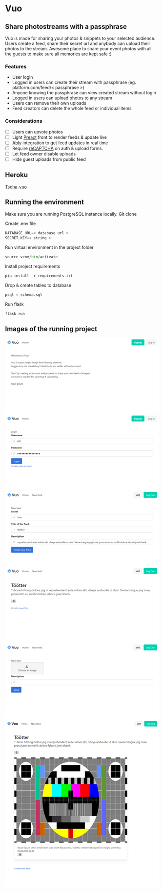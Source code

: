 # Vuo
## Share photostreams with a passphrase

Vuo is made for sharing your photos & snippets to your selected audience. Users create a feed, share their secret url and anybody can upload their photos to the stream. Awesome place to share your event photos with all the guests to make sure all memories are kept safe :)

### Features
- User login
- Logged in users can create their stream with passphrase (eg. platform.com/feed/< passphrase >)
- Anyone knowing the passphrase can view created stream without login
- Logged in users can upload photos to any stream
- Users can remove their own uploads
- Feed creators can delete the whole feed or individual items

### Considerations
- [ ] Users can upvote photos
- [ ] Light [Preact](https://preactjs.com/) front to render feeds & update live
- [ ] [Ably](https://www.ably.io/) integration to get feed updates in real time
- [ ] Require [reCAPTCHA](https://www.google.com/recaptcha/about/) on auth & upload forms.
- [ ] Let feed owner disable uploads
- [ ] Hide guest uploads from public feed

## Heroku
[Tsoha-vuo](https://tsoha-vuo.herokuapp.com/)

## Running the environment

Make sure you are running PostgreSQL instance locally.
Git clone

Create .env file
```python
DATABASE_URL=< database url >
SECRET_KEY=< string >
```

Run virtual environment in the project folder
```python
source venv/bin/activate
```

Install project requirements 
```python
pip install -r requirements.txt
```

Drop & create tables to database
```python
psql < schema.sql
```

Run flask
```python
flask run
```

## Images of the running project
![Vuo](https://raw.githubusercontent.com/jaost/tsoha-vuo/master/documentation/VuoIndex.png)
![Vuo](https://raw.githubusercontent.com/jaost/tsoha-vuo/master/documentation/VuoLogin.png)
![Vuo](https://raw.githubusercontent.com/jaost/tsoha-vuo/master/documentation/VuoNewFeed.png)
![Vuo](https://raw.githubusercontent.com/jaost/tsoha-vuo/master/documentation/VuoFeed.png)
![Vuo](https://raw.githubusercontent.com/jaost/tsoha-vuo/master/documentation/VuoNewItem.png)
![Vuo](https://raw.githubusercontent.com/jaost/tsoha-vuo/master/documentation/VuoFeed2.png)

